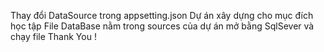 Thay đổi DataSource trong appsetting.json 
Dự án xây dựng cho mục đích học tập 
File DataBase nằm trong sources của dự án mở bằng SqlSever và chạy file
Thank You !

